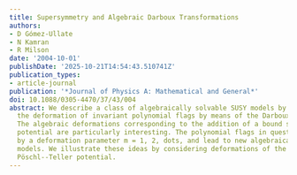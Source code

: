 ```yaml
---
title: Supersymmetry and Algebraic Darboux Transformations
authors:
- D Gómez-Ullate
- N Kamran
- R Milson
date: '2004-10-01'
publishDate: '2025-10-21T14:54:43.510741Z'
publication_types:
- article-journal
publication: '*Journal of Physics A: Mathematical and General*'
doi: 10.1088/0305-4470/37/43/004
abstract: We describe a class of algebraically solvable SUSY models by considering
  the deformation of invariant polynomial flags by means of the Darboux transformation.
  The algebraic deformations corresponding to the addition of a bound state to a shape-invariant
  potential are particularly interesting. The polynomial flags in question are indexed
  by a deformation parameter m = 1, 2, dots, and lead to new algebraically solvable
  models. We illustrate these ideas by considering deformations of the hyperbolic
  Pöschl--Teller potential.
---
```

